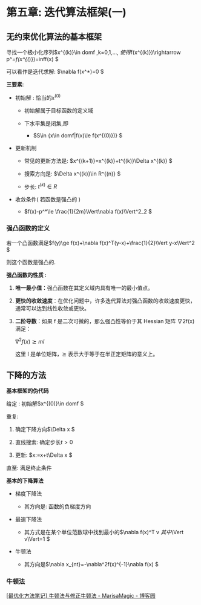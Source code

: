 # 第五章: 迭代算法框架(一)

## 无约束优化算法的基本框架

寻找一个极小化序列$x^{(k)}\in domf ,k=0,1,..., $使得$f(x^{(k)})\rightarrow p^*=f(x^{(*)})=inff(x) $

可以看作是迭代求解: $\nabla f(x^*)=0 $

**三要素**:

* 初始解 : 恰当的$x^{(0)}$
  
  * 初始解属于目标函数的定义域
  
  * 下水平集是闭集,即
    
    * $S\in \{x\in domf|f(x)\le f(x^{(0)})\} $

* 更新机制
  
  * 常见的更新方法是: $x^{(k+1)}=x^{(k)}+t^{(k)}\Delta x^{(k)} $
  
  * 搜索方向是: $\Delta x^{(k)}\in R^{(n)} $
  
  * 步长: $t^{(k)}\in R$

* 收敛条件( 若函数是强凸的 )
  
  * $f(x)-p^*\le \frac{1}{2m}\Vert\nabla f(x)\Vert^2_2 $

### 强凸函数的定义

若一个凸函数满足$f(y)\ge f(x)+\nabla f(x)^T(y-x)+\frac{1}{2}\Vert y-x\Vert^2 $

则这个函数是强凸的.

**强凸函数的性质 :**

1. **唯一最小值**：强凸函数在其定义域内具有唯一的最小值点。

2. **更快的收敛速度**：在优化问题中，许多迭代算法对强凸函数的收敛速度更快，通常可以达到线性收敛或更快。

3. **二阶导数**：如果 f 是二次可微的，那么强凸性等价于其 Hessian 矩阵 ∇2f(x) 满足：
   
   $∇^2f(x)⪰mI$
   
   这里 I 是单位矩阵，⪰ 表示大于等于在半正定矩阵的意义上。

## 下降的方法

**基本框架的伪代码**

给定 : 初始解$x^{(0)}\in domf $

重复:

1. 确定下降方向$\Delta x $

2. 直线搜索: 确定步长$t>0$

3. 更新: $x:=x+t\Delta x $

直至: 满足终止条件

**基本的下降算法**

* 梯度下降法
  
  * 其方向是: 函数的负梯度方向

* 最速下降法
  
  * 其方式是在某个单位范数球中找到最小的$\nabla f(x)^T v $其中$\Vert v\Vert=1 $

* 牛顿法
  
  * 其方向是$\nabla x_{nt}=-\nabla^2f(x)^{-1}\nabla f(x) $

### 牛顿法

[[最优化方法笔记] 牛顿法与修正牛顿法 - MarisaMagic - 博客园](https://www.cnblogs.com/MarisaMagic/p/17904136.html)
